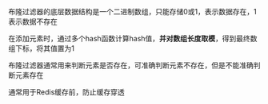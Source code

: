 布隆过滤器的底层数据结构是一个二进制数组，只能存储0或1，表示数据存在，1表示数据不存在

在添加元素时，通过多个hash函数计算hash值，**并对数组长度取模**，得到最终数组下标，将其值置为1

布隆过滤器通常用来判断元素是否存在，可准确判断元素不存在，但是不能准确判断元素存在

通常用于Redis缓存前，防止缓存穿透



